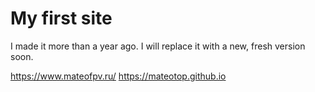 # My first site

I made it more than a year ago. I will replace it with a new, fresh version soon.

https://www.mateofpv.ru/
https://mateotop.github.io
